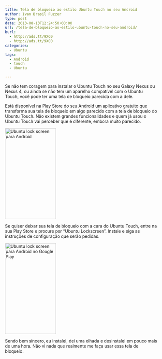 ```yaml
---
title: Tela de bloqueio ao estilo Ubuntu Touch no seu Android
author: Ivan Brasil Fuzzer
type: post
date: 2013-08-13T12:24:50+00:00
url: /tela-de-bloqueio-ao-estilo-ubuntu-touch-no-seu-android/
burl:
  - http://ads.tt/9XC0
  - http://ads.tt/9XC0
categories:
  - Ubuntu
tags:
  - Android
  - touch
  - Ubuntu

---
```

Se não tem coragem para instalar o Ubuntu Touch no seu Galaxy Nexus ou Nexus 4, ou ainda se não tem um aparelho compatível com o Ubuntu Touch, você pode ter uma tela de bloqueio parecida com a dele.

Está disponível na Play Store do seu Android um aplicativo gratuito que transforma sua tela de bloqueio em algo parecido com a tela de bloqueio do Ubuntu Touch. Não existem grandes funcionalidades e quem já usou o Ubuntu Touch vai perceber que é diferente, embora muito parecido.

<a href="http://www.ubuntero.com.br/wp-content/uploads/2013/08/ubuntu-lockscreen-1.png" rel="lightbox-album"><img class="size-medium wp-image-5884 aligncenter" title="Ubuntu lock screen para Android" alt="Ubuntu lock screen para Android" src="http://www.ubuntero.com.br/wp-content/uploads/2013/08/ubuntu-lockscreen-1-168x300.png" width="168" height="300" /></a>

Se quiser deixar sua tela de bloqueio com a cara do Ubuntu Touch, entre na sua Play Store e procure por &#8220;Ubuntu Lockscreen&#8221;. Instale e siga as instruções de configuração que serão pedidas.

<a href="http://www.ubuntero.com.br/wp-content/uploads/2013/08/ubuntu-lockscreen-2.png" rel="lightbox-album"><img class="size-medium wp-image-5885 aligncenter" title="Ubuntu lock screen para Android no Google Play" alt="Ubuntu lock screen para Android no Google Play" src="http://www.ubuntero.com.br/wp-content/uploads/2013/08/ubuntu-lockscreen-2-168x300.png" width="168" height="300" /></a>

Sendo bem sincero, eu instalei, dei uma olhada e desinstalei em pouco mais de uma hora. Não vi nada que realmente me faça usar essa tela de bloqueio.

&nbsp;